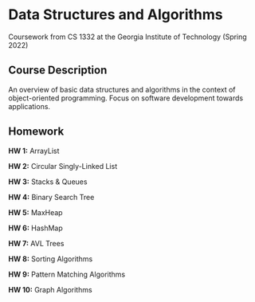 # Data Structures and Algorithms
Coursework from CS 1332 at the Georgia Institute of Technology (Spring 2022)

## Course Description
An overview of basic data structures and algorithms in the context of object-oriented programming. Focus on software development towards applications.

## Homework
**HW 1:** ArrayList

**HW 2:** Circular Singly-Linked List

**HW 3:** Stacks & Queues

**HW 4:** Binary Search Tree

**HW 5:** MaxHeap

**HW 6:** HashMap

**HW 7:** AVL Trees

**HW 8:** Sorting Algorithms

**HW 9:** Pattern Matching Algorithms

**HW 10:** Graph Algorithms

